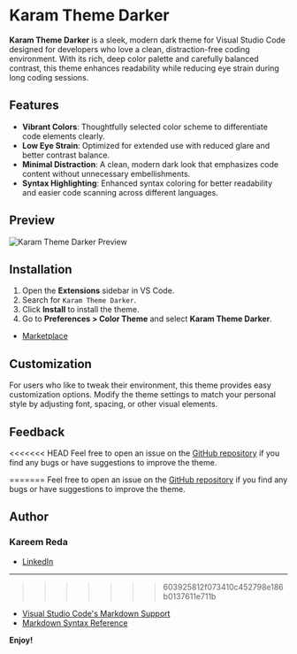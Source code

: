 # Karam Theme Darker

**Karam Theme Darker** is a sleek, modern dark theme for Visual Studio Code designed for developers who love a clean, distraction-free coding environment. With its rich, deep color palette and carefully balanced contrast, this theme enhances readability while reducing eye strain during long coding sessions.

## Features

- **Vibrant Colors**: Thoughtfully selected color scheme to differentiate code elements clearly.
- **Low Eye Strain**: Optimized for extended use with reduced glare and better contrast balance.
- **Minimal Distraction**: A clean, modern dark look that emphasizes code content without unnecessary embellishments.
- **Syntax Highlighting**: Enhanced syntax coloring for better readability and easier code scanning across different languages.

## Preview

![Karam Theme Darker Preview](https://github.com/DevKareemReda/Karam-Theme/raw/main/preview.png)


## Installation

1. Open the **Extensions** sidebar in VS Code.
2. Search for `Karam Theme Darker`.
3. Click **Install** to install the theme.
4. Go to **Preferences > Color Theme** and select **Karam Theme Darker**.

- [Marketplace](https://marketplace.visualstudio.com/items?itemName=KaramTheme.karam)

## Customization

For users who like to tweak their environment, this theme provides easy customization options. Modify the theme settings to match your personal style by adjusting font, spacing, or other visual elements.

## Feedback

<<<<<<< HEAD
Feel free to open an issue on the [GitHub repository](https://github.com/your-username/your-repository-name) if you find any bugs or have suggestions to improve the theme.

=======
Feel free to open an issue on the [GitHub repository](https://github.com/DevKareemReda/Karam-Theme) if you find any bugs or have suggestions to improve the theme.

## Author
### Kareem Reda
- [LinkedIn](https://www.linkedin.com/in/kareem-el-kassas/)
-------------------------------------------------------------------------------------------------------------------
>>>>>>> 603925812f073410c452798e186b0137611e711b
* [Visual Studio Code's Markdown Support](http://code.visualstudio.com/docs/languages/markdown)
* [Markdown Syntax Reference](https://help.github.com/articles/markdown-basics/)

**Enjoy!**
